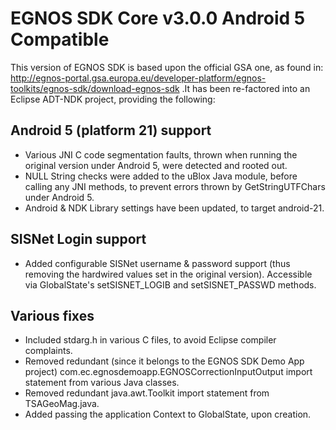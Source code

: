 EGNOS SDK Core v3.0.0 Android 5 Compatible
==========================================

This version of EGNOS SDK is based upon the official GSA one, as found in: http://egnos-portal.gsa.europa.eu/developer-platform/egnos-toolkits/egnos-sdk/download-egnos-sdk .It has been re-factored into an Eclipse ADT-NDK project, providing the following:

Android 5 (platform 21) support
-------------------------------
- Various JNI C code segmentation faults, thrown when running the original version under Android 5, were detected and rooted out.
- NULL String checks were added to the uBlox Java module, before calling any JNI methods, to prevent errors thrown by GetStringUTFChars under Android 5.
- Android & NDK Library settings have been updated, to target android-21.

SISNet Login support
---------------------
- Added configurable SISNet username & password support (thus removing the hardwired values set in the original version). Accessible via GlobalState's setSISNET_LOGIB and setSISNET_PASSWD methods.

Various fixes
-------------
- Included stdarg.h in various C files, to avoid Eclipse compiler complaints.
- Removed redundant (since it belongs to the EGNOS SDK Demo App project) com.ec.egnosdemoapp.EGNOSCorrectionInputOutput import statement from various Java classes.
- Removed redundant java.awt.Toolkit import statement from TSAGeoMag.java.
- Added passing the application Context to GlobalState, upon creation.

  